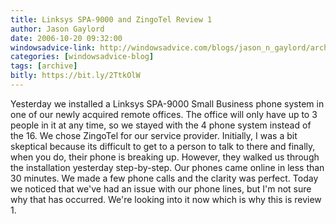```yaml
---
title: Linksys SPA-9000 and ZingoTel Review 1
author: Jason Gaylord
date: 2006-10-20 09:32:00
windowsadvice-link: http://windowsadvice.com/blogs/jason_n_gaylord/archive/2006/10/20/Linksys-SPA_2D00_9000-and-ZingoTel-Review-1.aspx
categories: [windowsadvice-blog]
tags: [archive]
bitly: https://bit.ly/2TtkOlW
---
```


Yesterday we installed a Linksys SPA-9000 Small Business phone system in one of our newly acquired remote offices. The office will only have up to 3 people in it at any time, so we stayed with the 4 phone system instead of the 16. We chose ZingoTel for our service provider. Initially, I was a bit skeptical because its difficult to get to a person to talk to there and finally, when you do, their phone is breaking up. However, they walked us through the installation yesterday step-by-step. Our phones came online in less than 30 minutes. We made a few phone calls and the clarity was perfect. Today we noticed that we've had an issue with our phone lines, but I'm not sure why that has occurred. We're looking into it now which is why this is review 1.